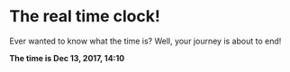 # The real time clock!

Ever wanted to know what the time is? Well, your journey is about to end!

**The time is Dec 13, 2017, 14:10**